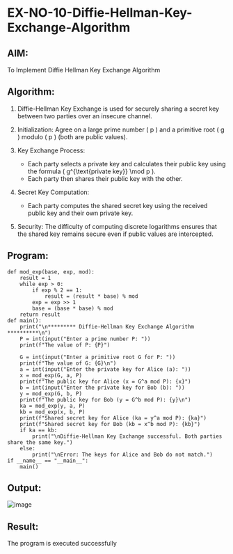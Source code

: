 # EX-NO-10-Diffie-Hellman-Key-Exchange-Algorithm

## AIM:
To Implement Diffie Hellman Key Exchange Algorithm 

## Algorithm:

1. Diffie-Hellman Key Exchange is used for securely sharing a secret key between two parties over an insecure channel.

2. Initialization: Agree on a large prime number \( p \) and a primitive root \( g \) modulo \( p \) (both are public values).

3. Key Exchange Process: 
   - Each party selects a private key and calculates their public key using the formula \( g^{\text{private key}} \mod p \).
   - Each party then shares their public key with the other.

4. Secret Key Computation: 
   - Each party computes the shared secret key using the received public key and their own private key.

5. Security: The difficulty of computing discrete logarithms ensures that the shared key remains secure even if public values are intercepted.

## Program:
```
def mod_exp(base, exp, mod):
    result = 1
    while exp > 0:
        if exp % 2 == 1:
            result = (result * base) % mod
        exp = exp >> 1
        base = (base * base) % mod
    return result
def main():
    print("\n********* Diffie-Hellman Key Exchange Algorithm **********\n")
    P = int(input("Enter a prime number P: "))
    print(f"The value of P: {P}")
    
    G = int(input("Enter a primitive root G for P: "))
    print(f"The value of G: {G}\n")
    a = int(input("Enter the private key for Alice (a): "))
    x = mod_exp(G, a, P)
    print(f"The public key for Alice (x = G^a mod P): {x}")
    b = int(input("Enter the private key for Bob (b): "))
    y = mod_exp(G, b, P)
    print(f"The public key for Bob (y = G^b mod P): {y}\n")
    ka = mod_exp(y, a, P)
    kb = mod_exp(x, b, P)
    print(f"Shared secret key for Alice (ka = y^a mod P): {ka}")
    print(f"Shared secret key for Bob (kb = x^b mod P): {kb}")
    if ka == kb:
        print("\nDiffie-Hellman Key Exchange successful. Both parties share the same key.")
    else:
        print("\nError: The keys for Alice and Bob do not match.")
if __name__ == "__main__":
    main()
```


## Output:
![image](https://github.com/user-attachments/assets/09087871-39b0-41cf-8570-a812667f7fba)



## Result:
  The program is executed successfully

